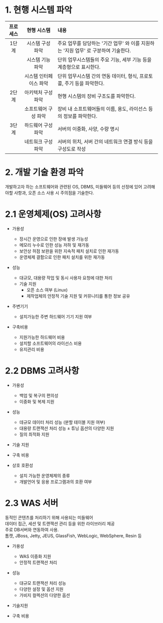 # 1. 현행 시스템 파악

| 프로세스 | 현행 시스템 | 내용 |
|:---:|:---:|:---|
| 1단계 | 시스템 구성 파악 | 주요 업무를 담당하는 '기간 업무' 와 이를 지원하는 '지원 업무' 로 구분하여 기술한다. |
| | 시스템 기능 파악 | 단위 업무시스템들의 주요 기능, 세부 기능 등을 계층형으로 표시한다. |
| | 시스템 인터페이스 파악 | 단위 업무시스템 간의 연동 데이터, 형식, 프로토콜, 주기 등을 파악한다. |
| 2단계 | 아키텍처 구성 파악 | 현행 시스템의 장비 구조도를 파악한다. |
| | 소프트웨어 구성 파악 |장비 내 소프트웨어들의 이름, 용도, 라이선스 등의 정보를 파악한다. |
| 3단계 | 하드웨어 구성 파악 | 서버의 이중화, 사양, 수량 명시 |
| | 네트워크 구성 파악 |서버의 위치, 서버 간의 네트워크 연결 방식 등을 구성도로 작성 |


# 2. 개발 기술 환경 파악
개발하고자 하는 소프트웨어와 관련된 OS, DBMS, 미들웨어 등의 선정에 있어 고려해야할 사항과, 오픈 소스 사용 시 주의점을 기술한다.

# 2.1 운영체제(OS) 고려사항
- 가용성
	+ 장시간 운영으로 인한 장애 발생 가능성
	+ 메모리 누수로 인한 성능 저하 및 재가동
	+ 보안상 허점 보완을 위한 지속적 패치 설치로 인한 재가동
	+ 운영체제 결함으로 인한 패치 설치를 위한 재가동

- 성능
	+ 대규모, 대용량 작업 및 동시 사용자 요청에 대한 처리
	+ 기술 지원
		* 오픈 소스 여부 (Linux)
		* 제작업체의 안정적 기술 지원 및 커뮤니티를 통한 정보 공유

- 주변기기
	+ 설치가능한 주변 하드웨어 기기 지원 여부

- 구축비용
	+ 지원가능한 하드웨어 비용
	+ 설치할 소프트웨어의 라이선스 비용
	+ 유지관리 비용


# 2.2 DBMS 고려사항
- 가용성
	+ 백업 및 복구의 편의성
	+ 이중화 및 복제 지원

- 성능
	+ 데규모 데이터 처리 성능 (분할 테이블 지원 여부)
	+ 대용량 트랜잭션 처리 성능
	± 튜닝 옵션의 다양한 지원
	+ 질의 최적화 지원

- 기술 지원
- 구축 비용
- 상호  호환성
	+ 설치 가능한 운영체제의 종류
	+ 개발언어 및 응용 프로그램과의 호환 여부


# 2.3 WAS 서버
동적인 콘텐츠를 처리하기 위해 사용되는 미들웨어   
데이터 접근, 세션 및 트랜잭션 관리 등을 위한 라이브러리 제공   
주로 DB서버와 연동하여 사용.   
톰캣, JBoss, Jetty, JEUS, GlassFish, WebLogic, WebSphere, Resin 등

- 가용성
	+ WAS 이중화 지원
	+ 안정적 트랜잭션 처리

- 성능
	+ 대규모 트랜잭션 처리 성능
	+ 다양한 설정 및 옵션 지원
	+ 가비지 컬렉션의 다양한 옵션
	
- 기술지원
- 구축 비용